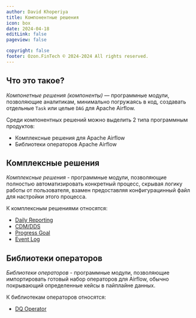 ```yaml
---
author: David Khoperiya
title: Компонентные решения
icon: box
date: 2024-04-18
editLink: false
pageview: false

copyright: false
footer: Ozon.FinTech © 2024-2024 All rights reserved.
---
```


## Что это такое?

_Компонетные решения (компоненты)_ — программные модули, позволяющие аналитикам, 
минимально погружаясь в код, создавать отдельные `Task` или целые `DAG` для Apache Airflow.

Среди компонентных решений можно выделить 2 типа программным продуктов:
- Комплексные решения для Apache Airflow
- Библиотеки операторов Apache Airflow

## Комплексные решения

_Комплексные решения_ - программные модули, позволяющие полностью автоматизировать 
конкретный процесс, скрывая логику работы от пользователя, взамен предоставляя 
конфигурацинный файл для настройки этого процесса.

К комплексным решениями относятся:
- [Daily Reporting](daily_reporting/overview.html)
- [CDM/DDS](cdm_dds/overview.html)
- [Progress Goal](progress_goal/overview.html)
- [Event Log](event_log/overview.html)

## Библиотеки операторов

_Библиотеки операторов_ - программные модули, позволяющие импортировать готовый набор
операторов для Airflow, обычно покрывающий определенные кейсы в пайплайне данных.

К библиотекам операторов относятся:
 - [DQ Operator]()
